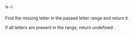 :coffee: :fire:

Find the missing letter in the passed letter range and return it.

If all letters are present in the range, return undefined.

